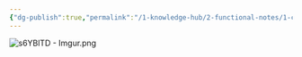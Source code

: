 ```yaml
---
{"dg-publish":true,"permalink":"/1-knowledge-hub/2-functional-notes/1-career-notes/3-tstps-kaniha-technical-notes/b-schemes-and-drawings-made-by-me/sootblowing-scheme/","noteIcon":""}
---
```



![s6YBlTD - Imgur.png](/img/user/Obsidian%20Functional%20Stuff/z-All%20pdfs,%20Images%20&%20Small%20Excalidraws/s6YBlTD%20-%20Imgur.png)